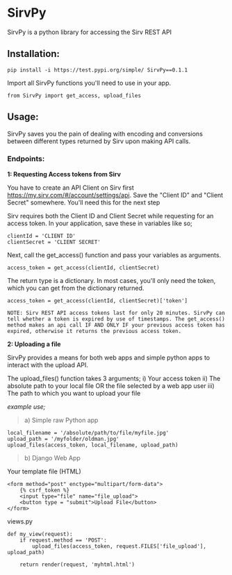 # SirvPy
SirvPy is a python library for accessing the Sirv REST API

## Installation:

	pip install -i https://test.pypi.org/simple/ SirvPy==0.1.1

Import all SirvPy functions you'll need to use in your app.

	from SirvPy import get_access, upload_files
	
## Usage:

SirvPy saves you the pain of dealing with encoding and conversions between different types returned by Sirv upon making API calls.

### Endpoints:

**1: Requesting Access tokens from Sirv**

You have to create an API Client on Sirv first https://my.sirv.com/#/account/settings/api. Save the "Client ID" and "Client Secret" somewhere. You'll need this for the next step

Sirv requires both the Client ID and Client Secret while requesting for an access token. In your application, save these in variables like so;

	clientId = 'CLIENT ID'
	clientSecret = 'CLIENT SECRET'

Next, call the get_access() function and pass your variables as arguments.

	access_token = get_access(clientId, clientSecret)

The return type is a dictionary. In most cases, you'll only need the token, which you can get from the dictionary returned.

	access_token = get_access(clientId, clientSecret)['token']

	NOTE: Sirv REST API access tokens last for only 20 minutes. SirvPy can tell whether a token is expired by use of timestamps. The get_access() method makes an api call IF AND ONLY IF your previous access token has expired, otherwise it returns the previous access token. 

**2: Uploading a file**

SirvPy provides a means for both web apps and simple python apps to interact with the upload API.

The upload_files() function takes 3 arguments;
i)   Your access token
ii)  The absolute path to your local file OR the file selected by a web app user
iii) The path to which you want to upload your file

*example use;*

>a) Simple raw Python app

	local_filename = '/absolute/path/to/file/myfile.jpg'
	upload_path = '/myfolder/oldman.jpg'
	upload_files(access_token, local_filename, upload_path)

>b) Django Web App

Your template file (HTML)

	<form method="post" enctype="multipart/form-data">
		{% csrf_token %}
		<input type="file" name="file_upload">
		<button type = "submit">Upload File</button>		
	</form>


views.py

	def my_view(request):
		if request.method == 'POST':
			upload_files(access_token, request.FILES['file_upload'], upload_path)
	
		return render(request, 'myhtml.html')